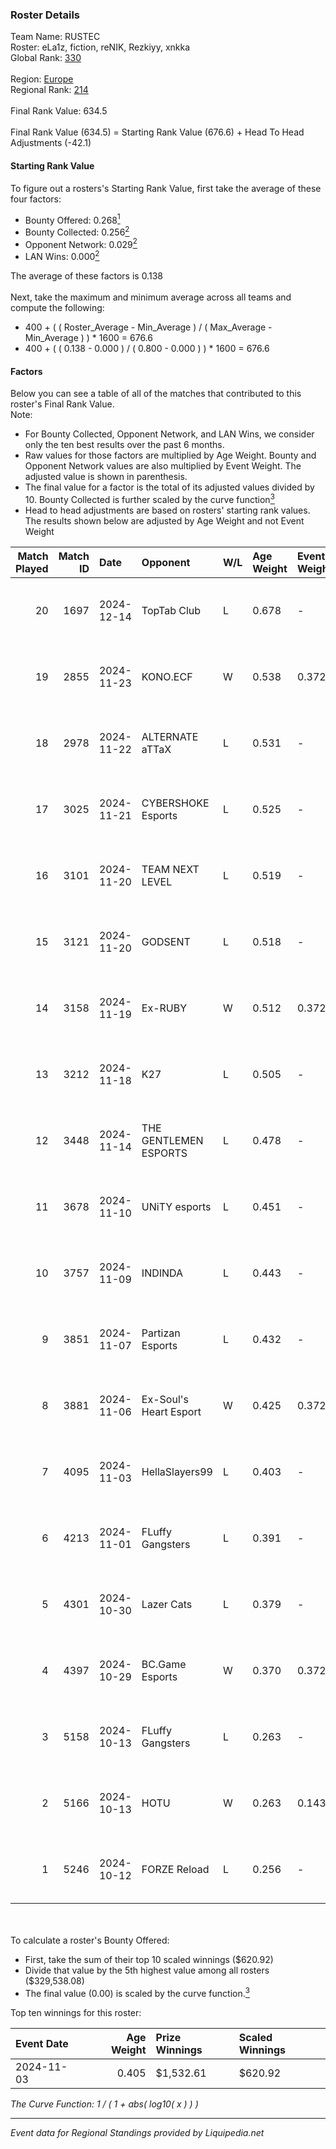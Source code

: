 ### Roster Details<br />
Team Name: RUSTEC<br />
Roster: eLa1z, fiction, reNIK, Rezkiyy, xnkka<br />
Global Rank: [330](../standings_global.md)<br />
<br />
Region: [Europe]( ../standings_europe.md)<br />
Regional Rank: [214]( ../standings_europe.md)<br />
<br />
Final Rank Value:  634.5<br />
<br />
Final Rank Value (634.5) = Starting Rank Value (676.6) + Head To Head Adjustments (-42.1)<br />

#### Starting Rank Value<br />
To figure out a rosters's Starting Rank Value, first take the average of these four factors:<br />
- Bounty Offered: 0.268[<sup>1</sup>](#table2)
- Bounty Collected: 0.256[<sup>2</sup>](#table1)
- Opponent Network: 0.029[<sup>2</sup>](#table1)
- LAN Wins: 0.000[<sup>2</sup>](#table1)

The average of these factors is 0.138<br />
<br />
Next, take the maximum and minimum average across all teams and compute the following:<br />
- 400 + ( ( Roster_Average - Min_Average ) / ( Max_Average - Min_Average ) ) * 1600 = 676.6
- 400 + ( ( 0.138 - 0.000 ) / ( 0.800 - 0.000 ) ) * 1600 = 676.6


#### Factors<br />
Below you can see a table of all of the matches that contributed to this roster's Final Rank Value.<br />
Note:<br />

- For Bounty Collected, Opponent Network, and LAN Wins, we consider only the ten best results over the past 6 months.
- Raw values for those factors are multiplied by Age Weight. Bounty and Opponent Network values are also multiplied by Event Weight. The adjusted value is shown in parenthesis.
- The final value for a factor is the total of its adjusted values divided by 10. Bounty Collected is further scaled by the curve function[<sup>3</sup>](#curveFunction)
- Head to head adjustments are based on rosters' starting rank values. The results shown below are adjusted by Age Weight and not Event Weight
<span id="table1"></span><br />


| Match Played | Match ID | Date       | Opponent               | W/L | Age Weight | Event Weight | Bounty Collected | Opponent Network | LAN Wins  | H2H Adj. | Roster                                 |
| -: | -: | :- | :- | :- | :- | :- | :- | :- | :- | -: | :- |
|           20 |     1697 | 2024-12-14 | TopTab Club            | L   | 0.678      | -            | -                | -                | -         |   -14.86 | eLa1z, fiction, reNIK, Rezkiyy, xnkka  |
|           19 |     2855 | 2024-11-23 | KONO.ECF               | W   | 0.538      | 0.372        | 0.046 (0.009)    | 0.747 (0.150)    | 0 (0.000) |    13.42 | eLa1z, fiction, karnez, Rezkiyy, xnkka |
|           18 |     2978 | 2024-11-22 | ALTERNATE aTTaX        | L   | 0.531      | -            | -                | -                | -         |    -2.76 | eLa1z, fiction, karnez, Rezkiyy, xnkka |
|           17 |     3025 | 2024-11-21 | CYBERSHOKE Esports     | L   | 0.525      | -            | -                | -                | -         |    -3.92 | eLa1z, fiction, karnez, Rezkiyy, xnkka |
|           16 |     3101 | 2024-11-20 | TEAM NEXT LEVEL        | L   | 0.519      | -            | -                | -                | -         |    -4.09 | eLa1z, fiction, karnez, Rezkiyy, xnkka |
|           15 |     3121 | 2024-11-20 | GODSENT                | L   | 0.518      | -            | -                | -                | -         |    -7.19 | eLa1z, fiction, karnez, Rezkiyy, xnkka |
|           14 |     3158 | 2024-11-19 | Ex-RUBY                | W   | 0.512      | 0.372        | 0.000 (0.000)    | 0.118 (0.023)    | 0 (0.000) |     6.02 | eLa1z, fiction, karnez, Rezkiyy, xnkka |
|           13 |     3212 | 2024-11-18 | K27                    | L   | 0.505      | -            | -                | -                | -         |    -3.33 | eLa1z, fiction, karnez, Rezkiyy, xnkka |
|           12 |     3448 | 2024-11-14 | THE GENTLEMEN ESPORTS  | L   | 0.478      | -            | -                | -                | -         |    -6.60 | eLa1z, fiction, karnez, Rezkiyy, xnkka |
|           11 |     3678 | 2024-11-10 | UNiTY esports          | L   | 0.451      | -            | -                | -                | -         |    -3.83 | eLa1z, fiction, karnez, Rezkiyy, xnkka |
|           10 |     3757 | 2024-11-09 | INDINDA                | L   | 0.443      | -            | -                | -                | -         |   -10.01 | eLa1z, fiction, karnez, Rezkiyy, xnkka |
|            9 |     3851 | 2024-11-07 | Partizan Esports       | L   | 0.432      | -            | -                | -                | -         |    -1.35 | eLa1z, fiction, karnez, Rezkiyy, xnkka |
|            8 |     3881 | 2024-11-06 | Ex-Soul's Heart Esport | W   | 0.425      | 0.372        | 0.000 (0.000)    | 0.078 (0.012)    | 0 (0.000) |     6.08 | eLa1z, fiction, karnez, Rezkiyy, xnkka |
|            7 |     4095 | 2024-11-03 | HellaSlayers99         | L   | 0.403      | -            | -                | -                | -         |    -7.86 | eLa1z, fiction, karnez, Rezkiyy, xnkka |
|            6 |     4213 | 2024-11-01 | FLuffy Gangsters       | L   | 0.391      | -            | -                | -                | -         |    -4.11 | eLa1z, fiction, reNIK, Rezkiyy, xnkka  |
|            5 |     4301 | 2024-10-30 | Lazer Cats             | L   | 0.379      | -            | -                | -                | -         |    -5.44 | eLa1z, fiction, karnez, Rezkiyy, xnkka |
|            4 |     4397 | 2024-10-29 | BC.Game Esports        | W   | 0.370      | 0.372        | 0.022 (0.003)    | 0.551 (0.076)    | 0 (0.000) |     8.25 | eLa1z, fiction, karnez, Rezkiyy, xnkka |
|            3 |     5158 | 2024-10-13 | FLuffy Gangsters       | L   | 0.263      | -            | -                | -                | -         |    -2.84 | eLa1z, fiction, reNIK, Rezkiyy, xnkka  |
|            2 |     5166 | 2024-10-13 | HOTU                   | W   | 0.263      | 0.143        | 0.003 (0.000)    | 0.768 (0.029)    | 0 (0.000) |     4.58 | eLa1z, fiction, reNIK, Rezkiyy, xnkka  |
|            1 |     5246 | 2024-10-12 | FORZE Reload           | L   | 0.256      | -            | -                | -                | -         |    -2.27 | eLa1z, fiction, reNIK, Rezkiyy, xnkka  |

<br />
<span id="table2"></span><br />
To calculate a roster's Bounty Offered:<br />

- First, take the sum of their top 10 scaled winnings ($620.92)
- Divide that value by the 5th highest value among all rosters ($329,538.08)
- The final value (0.00) is scaled by the curve function.[<sup>3</sup>](#curveFunction)

Top ten winnings for this roster:<br />

| Event Date | Age Weight | Prize Winnings | Scaled Winnings |
| :- | -: | :- | :- |
| 2024-11-03 |      0.405 | $1,532.61      | $620.92         |


<span id="curveFunction"></span>_The Curve Function: 1 / ( 1 + abs( log10( x ) ) )_<br />

---
_Event data for Regional Standings provided by Liquipedia.net_<br />
